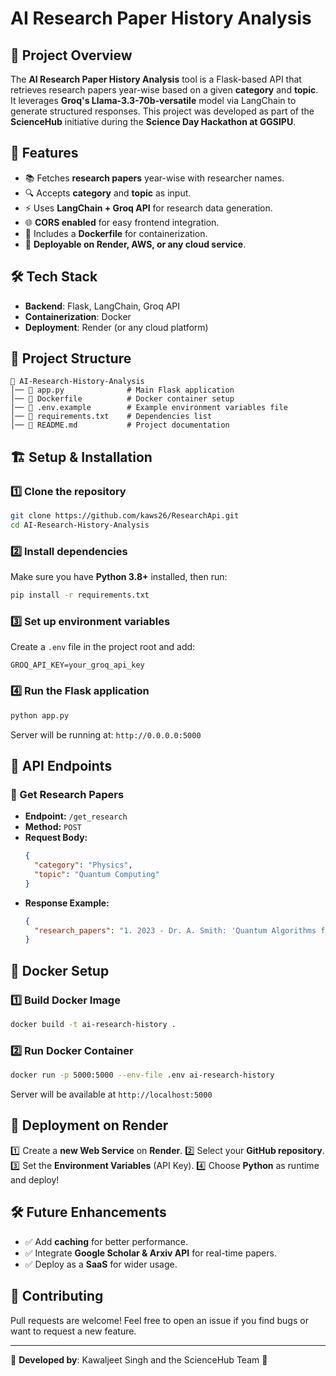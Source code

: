 # AI Research Paper History Analysis

## 📌 Project Overview
The **AI Research Paper History Analysis** tool is a Flask-based API that retrieves research papers year-wise based on a given **category** and **topic**. It leverages **Groq's Llama-3.3-70b-versatile** model via LangChain to generate structured responses. This project was developed as part of the **ScienceHub** initiative during the **Science Day Hackathon at GGSIPU**.

## 🚀 Features
- 📚 Fetches **research papers** year-wise with researcher names.
- 🔍 Accepts **category** and **topic** as input.
- ⚡ Uses **LangChain + Groq API** for research data generation.
- 🌐 **CORS enabled** for easy frontend integration.
- 🐳 Includes a **Dockerfile** for containerization.
- 🚀 **Deployable on Render, AWS, or any cloud service**.

## 🛠️ Tech Stack
- **Backend**: Flask, LangChain, Groq API
- **Containerization**: Docker
- **Deployment**: Render (or any cloud platform)

## 📂 Project Structure
```
📁 AI-Research-History-Analysis
│── 📄 app.py              # Main Flask application
│── 📄 Dockerfile          # Docker container setup
│── 📄 .env.example        # Example environment variables file
│── 📄 requirements.txt    # Dependencies list
│── 📄 README.md           # Project documentation
```

## 🏗️ Setup & Installation
### 1️⃣ Clone the repository
```bash
git clone https://github.com/kaws26/ResearchApi.git
cd AI-Research-History-Analysis
```
### 2️⃣ Install dependencies
Make sure you have **Python 3.8+** installed, then run:
```bash
pip install -r requirements.txt
```
### 3️⃣ Set up environment variables
Create a `.env` file in the project root and add:
```env
GROQ_API_KEY=your_groq_api_key
```
### 4️⃣ Run the Flask application
```bash
python app.py
```
Server will be running at: `http://0.0.0.0:5000`

## 📡 API Endpoints
### 🔹 Get Research Papers
- **Endpoint:** `/get_research`
- **Method:** `POST`
- **Request Body:**
  ```json
  {
    "category": "Physics",
    "topic": "Quantum Computing"
  }
  ```
- **Response Example:**
  ```json
  {
    "research_papers": "1. 2023 - Dr. A. Smith: 'Quantum Algorithms for Optimization'\n2. 2022 - Prof. B. Kumar: 'Advancements in Quantum AI'"
  }
  ```

## 🐳 Docker Setup
### 1️⃣ Build Docker Image
```bash
docker build -t ai-research-history .
```
### 2️⃣ Run Docker Container
```bash
docker run -p 5000:5000 --env-file .env ai-research-history
```
Server will be available at `http://localhost:5000`

## 🚀 Deployment on Render
1️⃣ Create a **new Web Service** on **Render**.
2️⃣ Select your **GitHub repository**.
3️⃣ Set the **Environment Variables** (API Key).
4️⃣ Choose **Python** as runtime and deploy!

## 🛠️ Future Enhancements
- ✅ Add **caching** for better performance.
- ✅ Integrate **Google Scholar & Arxiv API** for real-time papers.
- ✅ Deploy as a **SaaS** for wider usage.

## 🤝 Contributing
Pull requests are welcome! Feel free to open an issue if you find bugs or want to request a new feature.

---

🌟 **Developed by**: Kawaljeet Singh and the ScienceHub Team 🚀

